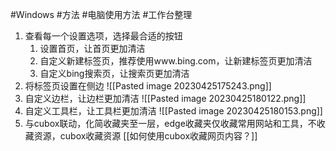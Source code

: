 #Windows #方法 #电脑使用方法 #工作台整理 

1. 查看每一个设置选项，选择最合适的按钮
	1. 设置首页，让首页更加清洁
	2. 自定义新建标签页，推荐使用www.bing.com，让新建标签页更加清洁
	3. 自定义bing搜索页，让搜索页更加清洁
2. 将标签页设置在侧边
	![[Pasted image 20230425175243.png]]
3. 自定义边栏，让边栏更加清洁
	![[Pasted image 20230425180122.png]]
4. 自定义工具栏，让工具栏更加清洁
	![[Pasted image 20230425180153.png]]
5. 与cubox联动，化简收藏夹至一层，edge收藏夹仅收藏常用网站和工具，不收藏资源，cubox收藏资源 [[如何使用cubox收藏网页内容？]]
